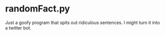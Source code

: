 # randomFact.py
Just a goofy program that spits out ridiculous sentences.
I might turn it into a twitter bot.

